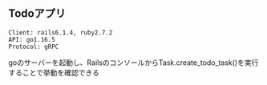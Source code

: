 ## Todoアプリ
```
Client: rails6.1.4, ruby2.7.2
API: go1.16.5
Protocol: gRPC
```

goのサーバーを起動し、RailsのコンソールからTask.create_todo_task()を実行することで挙動を確認できる